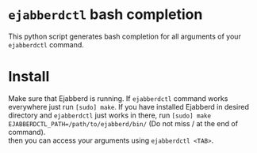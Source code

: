 # `ejabberdctl` bash completion
This python script generates bash completion for all arguments of your `ejabberdctl` command.

# Install
Make sure that Ejabberd is running. If `ejabberdctl` command works everywhere just run `[sudo] make`. If you have installed Ejabberd in desired directory and `ejabberdctl` just works in there, run `[sudo] make EJABBERDCTL_PATH=/path/to/ejabberd/bin/` (Do not miss / at the end of command).  
then you can access your arguments using `ejabberdctl <TAB>`.  

